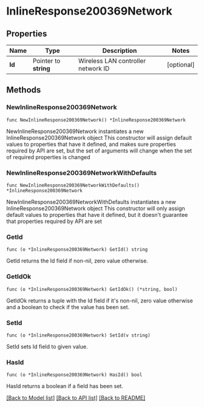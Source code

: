 # InlineResponse200369Network

## Properties

Name | Type | Description | Notes
------------ | ------------- | ------------- | -------------
**Id** | Pointer to **string** | Wireless LAN controller network ID | [optional] 

## Methods

### NewInlineResponse200369Network

`func NewInlineResponse200369Network() *InlineResponse200369Network`

NewInlineResponse200369Network instantiates a new InlineResponse200369Network object
This constructor will assign default values to properties that have it defined,
and makes sure properties required by API are set, but the set of arguments
will change when the set of required properties is changed

### NewInlineResponse200369NetworkWithDefaults

`func NewInlineResponse200369NetworkWithDefaults() *InlineResponse200369Network`

NewInlineResponse200369NetworkWithDefaults instantiates a new InlineResponse200369Network object
This constructor will only assign default values to properties that have it defined,
but it doesn't guarantee that properties required by API are set

### GetId

`func (o *InlineResponse200369Network) GetId() string`

GetId returns the Id field if non-nil, zero value otherwise.

### GetIdOk

`func (o *InlineResponse200369Network) GetIdOk() (*string, bool)`

GetIdOk returns a tuple with the Id field if it's non-nil, zero value otherwise
and a boolean to check if the value has been set.

### SetId

`func (o *InlineResponse200369Network) SetId(v string)`

SetId sets Id field to given value.

### HasId

`func (o *InlineResponse200369Network) HasId() bool`

HasId returns a boolean if a field has been set.


[[Back to Model list]](../README.md#documentation-for-models) [[Back to API list]](../README.md#documentation-for-api-endpoints) [[Back to README]](../README.md)


